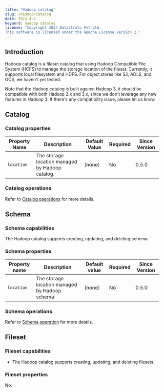 ```yaml
---
title: "Hadoop catalog"
slug: /hadoop-catalog
date: 2024-4-2
keyword: hadoop catalog
license: "Copyright 2024 Datastrato Pvt Ltd.
This software is licensed under the Apache License version 2."
---
```


## Introduction

Hadoop catalog is a fileset catalog that using Hadoop Compatible File System (HCFS) to manage
the storage location of the fileset. Currently, it supports local filesystem and HDFS. For
object stores like S3, ADLS, and GCS, we haven't yet tested.

Note that the Hadoop catalog is built against Hadoop 3, it should be compatible with both Hadoop
2.x and 3.x, since we don't leverage any new features in Hadoop 3. If there's any compatibility
issue, please let us know.

## Catalog

### Catalog properties

| Property Name | Description                                     | Default Value | Required | Since Version |
|---------------|-------------------------------------------------|---------------|----------|---------------|
| `location`    | The storage location managed by Hadoop catalog. | (none)        | No       | 0.5.0         |

### Catalog operations

Refer to [Catalog operations](./manage-fileset-metadata-using-gravitino.md#catalog-operations) for more details.

## Schema

### Schema capabilities

The Hadoop catalog supports creating, updating, and deleting schema.

### Schema properties

| Property name | Description                                   | Default value | Required | Since Version |
|---------------|-----------------------------------------------|---------------|----------|---------------|
| `location`    | The storage location managed by Hadoop schema | (none)        | No       | 0.5.0         |

### Schema operations

Refer to [Schema operation](./manage-fileset-metadata-using-gravitino.md#schema-operations) for more details.

## Fileset

### Fileset capabilities

- The Hadoop catalog supports creating, updating, and deleting filesets.

### Fileset properties

No.
